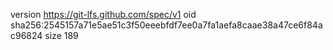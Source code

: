 version https://git-lfs.github.com/spec/v1
oid sha256:2545157a71e5ae51c3f50eeebfdf7ee0a7fa1aefa8caae38a47ce6f84ac96824
size 189
